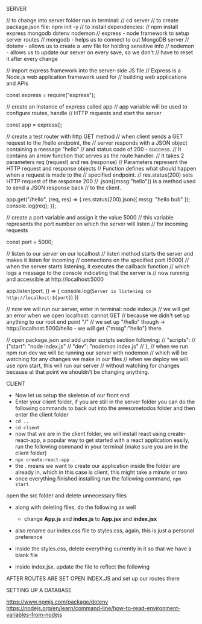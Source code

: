 SERVER

// to change into server folder run in terminal:
// cd server
// to create package.json file: npm init -y
// to install dependencies:
// npm install express mongodb dotenv nodemon
// express - node framework to setup server routes
// mongodb - helps us to connect to out MongoDB server
// dotenv - allows us to create a .env file for holding sensitive info
// nodemon - allows us to update our server on every save, so we don't
// have to reset it after every change


// import express framework into the server-side JS file
// Express is a Node.js web application framework used for
// building web applications and APIs

const express = require("express");

// create an instance of express called app
// app variable will be used to configure routes, handle
// HTTP requests and start the server

const app = express();

// create a test router with http GET method
// when client sends a GET request to the /hello endpoint, the
// server responds with a JSON object containing a message "hello"
// and status code of 200 - success.
// It contains an arrow function that serves as the route handler.
// It takes 2 parameters req (request) and res (response)
// Parameters represent the HTTP request and response objects
// Function defines what should happen when a request is made to the
// specified endpoint.
// res.status(200) sets HTTP request of the response 200
// .json({mssg:"hello"}) is a method used to send a JSON response back
// to the client.

app.get("/hello", (req, res) => {
    res.status(200).json({ mssg: "hello bub" });
    console.log(req);
});

// create a port variable and assign it the value 5000
// this variable represents the port number on which the server will listen
// for incoming requests

const port = 5000;

// listen to our server on our localhost
// listen method starts the server and makes it listen for incoming
// connections on the specified port (5000)
// when the server starts listening, it executes the callback function
// which logs a message to the console indicating that the server is
// now running and accessible at http://localhost:5000

app.listen(port, () => {
    console.log(`Server is listening on http://localhost:${port}`)
})


// now we will run our server, enter in terminal: node index.js
// we will get an error when we open localhost: cannot GET
// because we didn't set up anything to our root end point "/"
// we set up "/hello" though -> http://localhost:5000/hello - we will get {"mssg":"hello"} there.

// open package.json and add under scripts section following:
// "scripts":
//    {"start": "node index.js"
//     "dev": "nodemon index.js"
// },
// when we run npm run dev we will be running our server with nodemon
// which will be watching for any changes we make in our files
// when we deploy we will use npm start, this will run our server
// without watching for changes because at that point we shouldn't be changing anything.


CLIENT

- Now let us setup the skeleton of our front end
- Enter your client folder, if you are still in the server folder you can do the following commands to back out into the awesometodos folder and then enter the client folder
- `cd ..`
- `cd client`
- now that we are in the client folder, we will install react using create-react-app, a popular way to get started with a react application easily, run the following command in your terminal (make sure you are in the client folder)
- `npx create-react-app .`
- the . means we want to create our application inside the folder are already in, which in this case is client, this might take a minute or two
- once everything finished installing run the following command, `npm start`

open the src folder and delete unnecessary files

- along with deleting files, do the following as well
    - change **App.js** and **index.js** to **App.jsx** and **index.jsx**

- also rename our index.css file to styles.css, again, this is just a personal preference
- inside the styles.css, delete everything currently in it so that we have a blank file
- inside index.jsx, update the file to reflect the following

AFTER ROUTES ARE SET OPEN INDEX.JS and set up our routes there


SETTING UP A DATABASE





https://www.npmjs.com/package/dotenv
https://nodejs.org/en/learn/command-line/how-to-read-environment-variables-from-nodejs